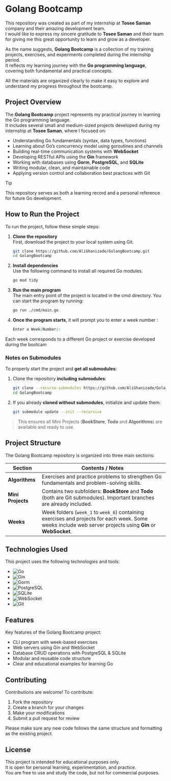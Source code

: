 # Golang Bootcamp

This repository was created as part of my internship at **Tosee Saman** company and their amazing development team.  
I would like to express my sincere gratitude to **Tosee Saman** and their team for giving me this great opportunity to learn and grow as a developer.  

As the name suggests, **Golang Bootcamp** is a collection of my training projects, exercises, and experiments completed during the internship period.  
It reflects my learning journey with the **Go programming language**, covering both fundamental and practical concepts.  

All the materials are organized clearly to make it easy to explore and understand my progress throughout the bootcamp.

## Project Overview

The **Golang Bootcamp** project represents my practical journey in learning the Go programming language.  
It includes several small and medium-sized projects developed during my internship at **Tosee Saman**, where I focused on:

- Understanding Go fundamentals (syntax, data types, functions)
- Learning about Go’s concurrency model using goroutines and channels
- Building real-time communication systems with **WebSocket**
- Developing RESTful APIs using the **Gin** framework
- Working with databases using **Gorm**, **PostgreSQL**, and **SQLite**
- Writing modular, clean, and maintainable code
- Applying version control and collaboration best practices with Git

> [!TIP]
> This repository serves as both a learning record and a personal reference for future Go development.

## How to Run the Project

To run the project, follow these simple steps:

1. **Clone the repository**  
   First, download the project to your local system using Git.
   
   ```bash
   git clone https://github.com/AliGhanizade/GolangBootcamp.git
   cd GolangBootcamp
2. **Install dependencies**  
  Use the following command to install all required Go modules.

    ```bash
    go mod tidy
3. **Run the main program**  
  The main entry point of the project is located in the cmd directory.
  You can start the program by running:  
    ```bash
    go run ./cmd/main.go
4. **Once the program starts**, it will prompt you to enter a week number :  
    ```scss
    Enter a Week(Number):
  Each week corresponds to a different Go project or exercise developed during the bootcam

### Notes on Submodules
   
   To properly start the project and **get all submodules**:
   
   1. Clone the repository **including submodules**:

      ```bash
      git clone --recurse-submodules https://github.com/AliGhanizade/GolangBootcamp.git
      cd GolangBootcamp
   2. If you already **cloned without submodules**, initialize and update them:

      ```bash
      git submodule update --init --recursive
> This ensures all Mini Projects (**BookStore**, **Todo** and **Algorithms**) are available and ready to use.




## Project Structure

The Golang Bootcamp repository is organized into three main sections:

|Section        | Contents / Notes |
|-------------------|------------------|
| **Algorithms**   | Exercises and practice problems to strengthen Go fundamentals and problem-solving skills. |
| **Mini Projects** | Contains two subfolders: **BookStore** and **Todo** (both are Git submodules). Important branches are already included. |
| **Weeks**     | Week folders (`week_1` to `week_6`) containing exercises and projects for each week. Some weeks include web server projects using **Gin** or **WebSocket**. |

## Technologies Used

This project uses the following technologies and tools:
- ![Go](https://img.shields.io/badge/Go-1.25-blue?logo=go&logoColor=white) 
- ![Gin](https://img.shields.io/badge/Gin-Framework-00A1DE?logo=gin&logoColor=white) 
- ![Gorm](https://img.shields.io/badge/Gorm-ORM-2C3E50?logo=go&logoColor=white)
- ![PostgreSQL](https://img.shields.io/badge/PostgreSQL-blue?logo=postgresql&logoColor=white) 
- ![SQLite](https://img.shields.io/badge/SQLite-3-07405E?logo=sqlite&logoColor=white) 
- ![WebSocket](https://img.shields.io/badge/WebSocket-FF5722?logo=websocket&logoColor=white) 
- ![Git](https://img.shields.io/badge/Git-F05032?logo=git&logoColor=white)

## Features

Key features of the Golang Bootcamp project:

- CLI program with week-based exercises
- Web servers using Gin and WebSocket
- Database CRUD operations with PostgreSQL & SQLite
- Modular and reusable code structure
- Clear and educational examples for learning Go


## Contributing

Contributions are welcome! To contribute:

1. Fork the repository
2. Create a branch for your changes
3. Make your modifications
4. Submit a pull request for review

Please make sure any new code follows the same structure and formatting as the existing project.

## License

This project is intended for educational purposes only.  
It is open for personal learning, experimentation, and practice.  
You are free to use and study the code, but not for commercial purposes.
